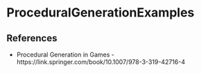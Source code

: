 # ProceduralGenerationExamples #

## References ##
<ul>
    <li> Procedural Generation in Games - https://link.springer.com/book/10.1007/978-3-319-42716-4
</ul>